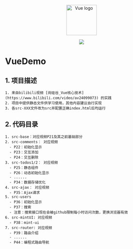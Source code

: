 <p align="center"><a href="https://vuejs.org" target="_blank" rel="noopener noreferrer"><img width="100" src="https://vuejs.org/images/logo.png" alt="Vue logo"></a></p>

<p align="center">
  <img src="https://img.shields.io/badge/size-125Mb-brightgreen.svg" ale="fileSize">
</p>

# VueDemo
## 1. 项目描述
    1. 来自bilibili视频 [尚硅谷_Vue核心技术](https://www.bilibili.com/video/av24099073) 的实践
    2. 项目中提供静态文件供学习使用，其他内容建议自行实现
    3. 各src-XXX文件改为src并配置正确index.html后均运行

## 2. 代码目录
    1. src-base：对应视频P21及其之前基础部分
    2. src-comments： 对应视频
      - P22：初始化显示
      - P23：交互添加
      - P24：交互删除
    3. src-todos1/2： 对应视频
      - P25：静态组件
      - P26：动态初始化显示
      - ......
      - P34：数据存储优化
    4. src-ajax： 对应视频
      - P35：Ajax请求
    5. src-users
      - P36：初始化显示
      - P37：搜索
      - 注意：搜索接口现在会被github限制每小时访问次数，更换浏览器有效
    6. src-mintUI: 对应视频
      - P38：mint-ui
    7. src-router: 对应视频
      - P39：路由介绍
      - ......
      - P44：编程式路由导航
